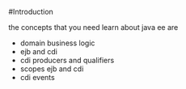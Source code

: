 

#Introduction

the concepts that you need learn about java ee are

- domain business logic
- ejb and cdi
- cdi producers and qualifiers
- scopes ejb and cdi
- cdi events